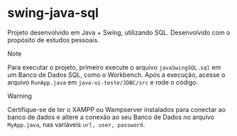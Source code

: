 # swing-java-sql
Projeto desenvolvido em Java + Swing, utilizando SQL. Desenvolvido com o propósito de estudos pessoais.

> [!NOTE]
> Para executar o projeto, primeiro execute o arquivo ```javaSwingSQL.sql``` em um Banco de Dados SQL, como o Workbench. Após a execução, acesse o arquivo ```RunApp.java``` em ```java-ui-teste/JDBC/src``` e rode o código.

>[!WARNING]
> Certifique-se de ter o XAMPP ou Wampserver instalados para conectar ao banco de dados e altere a conexão ao seu Banco de Dados no arquivo ```MyApp.java```, nas variáveis ```url, user, password```.
